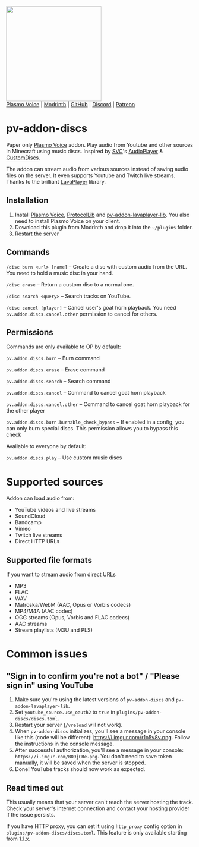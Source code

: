 <img src="https://i.imgur.com/4o67Wn1.png" width="256"/>

<div>
    <a href="https://modrinth.com/mod/plasmo-voice">Plasmo Voice</a>
    <span> | </span>
    <a href="https://modrinth.com/plugin/pv-addon-discs">Modrinth</a>
    <span> | </span>
    <a href="https://github.com/plasmoapp/pv-addon-discs/">GitHub</a>
    <span> | </span>
    <a href="https://discord.com/invite/uueEqzwCJJ">Discord</a>
     <span> | </span>
    <a href="https://www.patreon.com/plasmomc">Patreon</a>
</div>

# pv-addon-discs

Paper only [Plasmo Voice](https://github.com/plasmoapp/plasmo-voice) addon. Play audio from Youtube and other sources in Minecraft using music discs. Inspired by [SVC](https://github.com/henkelmax/simple-voice-chat)'s [AudioPlayer](https://github.com/henkelmax/audio-player) & [CustomDiscs](https://github.com/Navoei/CustomDiscs).

The addon can stream audio from various sources instead of saving audio files on the server. It even supports Youtube and Twitch live streams. Thanks to the brilliant [LavaPlayer](https://github.com/lavalink-devs/lavaplayer) library.

## Installation

1. Install [Plasmo Voice](https://modrinth.com/mod/plasmo-voice), [ProtocolLib](https://www.spigotmc.org/resources/protocollib.1997/) and [pv-addon-lavaplayer-lib](https://modrinth.com/mod/pv-addon-lavaplayer-lib). You also need to install Plasmo Voice on your client.
2. Download this plugin from Modrinth and drop it into the `~/plugins` folder.
3. Restart the server

## Commands

`/disc burn <url> [name]` – Create a disc with custom audio from the URL. You need to hold a music disc in your hand.

`/disc erase` – Return a custom disc to a normal one.

`/disc search <query>` – Search tracks on YouTube.

`/disc cancel [player]` – Cancel user's goat horn playback. You need `pv.addon.discs.cancel.other` permission to cancel for others.

## Permissions

Commands are only available to OP by default:

`pv.addon.discs.burn` – Burn command

`pv.addon.discs.erase` – Erase command

`pv.addon.discs.search` – Search command

`pv.addon.discs.cancel` – Command to cancel goat horn playback

`pv.addon.discs.cancel.other` – Command to cancel goat horn playback for the other player

`pv.addon.discs.burn.burnable_check_bypass` – If enabled in a config, you can only burn special discs. This permission allows you to bypass this check

Available to everyone by default:

`pv.addon.discs.play` – Use custom music discs

# Supported sources

Addon can load audio from:

- YouTube videos and live streams
- SoundCloud
- Bandcamp
- Vimeo
- Twitch live streams
- Direct HTTP URLs

## Supported file formats

If you want to stream audio from direct URLs

- MP3
- FLAC
- WAV
- Matroska/WebM (AAC, Opus or Vorbis codecs)
- MP4/M4A (AAC codec)
- OGG streams (Opus, Vorbis and FLAC codecs)
- AAC streams
- Stream playlists (M3U and PLS)

# Common issues

## "Sign in to confirm you're not a bot" / "Please sign in" using YouTube
1) Make sure you're using the latest versions of `pv-addon-discs` and `pv-addon-lavaplayer-lib`.
2) Set `youtube_source.use_oauth2` to `true` in `plugins/pv-addon-discs/discs.toml`.
3) Restart your server (`/vreload` will not work).
4) When `pv-addon-discs` initializes, you'll see a message in your console like this (code will be different): https://i.imgur.com/r1o5v8v.png. Follow the instructions in the console message.
5) After successful authorization, you'll see a message in your console: `https://i.imgur.com/BD9jCRe.png`. You don't need to save token manually, it will be saved when the server is stopped.
6) Done! YouTube tracks should now work as expected.

## Read timed out
This usually means that your server can't reach the server hosting the track.
Check your server's internet connection and contact your hosting provider if the issue persists.

If you have HTTP proxy, you can set it using `http_proxy` config option in `plugins/pv-addon-discs/discs.toml`.
This feature is only available starting from 1.1.x.